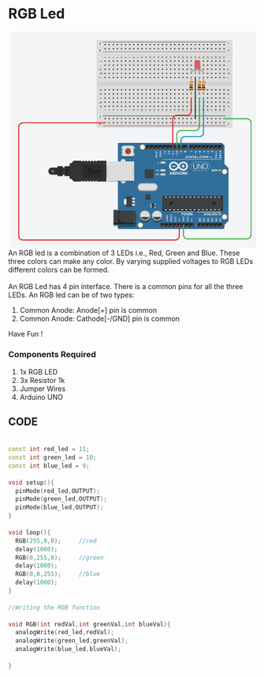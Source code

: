 <h1>RGB Led</h1>

<div>
    <img width=500 align=right src="https://github.com/Electroversity/Electroverse/blob/main/Basics%201/06-RGB%20Led/RGB%20Led.png">
    <p>An RGB led is a combination of 3 LEDs i.e., Red, Green and Blue. These three colors can make any color. By varying supplied voltages to RGB LEDs different colors can be formed.<br><br>
      An RGB Led has 4 pin interface. There is a common pins for all the three LEDs. An RGB led can be of two types:
      <ol>
        <li>Common Anode: Anode[+] pin is common</li>
        <li>Common Anode: Cathode[-/GND] pin is common</li>
      </ol>
  Have Fun !</p>
    
  <h3>Components Required</h3>
  <ol>
    <li>1x RGB LED</li>
    <li>3x Resistor 1k</li>
    <li>Jumper Wires</li>
    <li>Arduino UNO</li>
  </ol>
    
</div>


  
## CODE
```C++

const int red_led = 11;
const int green_led = 10;
const int blue_led = 9;

void setup(){
  pinMode(red_led,OUTPUT);
  pinMode(green_led,OUTPUT);
  pinMode(blue_led,OUTPUT);
}

void loop(){
  RGB(255,0,0);		//red
  delay(1000);
  RGB(0,255,0);		//green
  delay(1000);
  RGB(0,0,255);		//blue
  delay(1000);		
}

//Writing the RGB function

void RGB(int redVal,int greenVal,int blueVal){
  analogWrite(red_led,redVal);
  analogWrite(green_led,greenVal);
  analogWrite(blue_led,blueVal);
  
}


```
